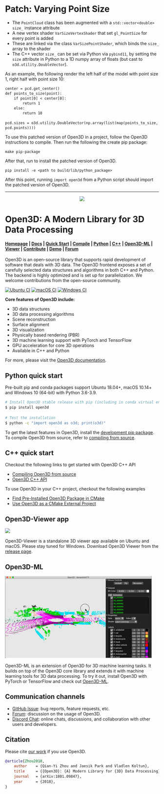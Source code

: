 # Patch: Varying Point Size

- The `PointCloud` class has been augmented with a `std::vector<double> size_` instance attribute
- A new vertex shader `VarSizeVertexShader` that set `gl_PointSize` for every point is added 
- These are linked via the class `VarSizePointShader`, which binds the `size_` array to the shader
- The C++ vector `size_` can be set via Python via `pybind11`, by setting the `size` attribute in Python to a 1D numpy array of floats (but cast to `o3d.utility.DoubleVector`).

As an example, the following render the left half of the model with point size 1, right half with point size 10:
```
center = pcd.get_center()
def points_to_size(point):
    if point[0] < center[0]:
        return 1
    else:
        return 10

pcd.sizes = o3d.utility.DoubleVector(np.array(list(map(points_to_size, pcd.points))))

```

To use this patched version of Open3D in a project, follow the Open3D instructions to compile.  Then run the following the create pip package:
```
make pip-package
```

After that, run to install the patched version of Open3D.
```
pip install -e <path to build/lib/python_package>
```

After this point, running `import open3d` from a Python script should import the patched version of Open3D.


<hr>

<p align="center">
<img src="https://raw.githubusercontent.com/intel-isl/Open3D/master/docs/_static/open3d_logo_horizontal.png" width="320" />
</p>

# Open3D: A Modern Library for 3D Data Processing

<h4>
    <a href="http://www.open3d.org">Homepage</a> |
    <a href="http://www.open3d.org/docs">Docs</a> |
    <a href="http://www.open3d.org/docs/release/getting_started.html">Quick Start</a> |
    <a href="http://www.open3d.org/docs/release/compilation.html">Compile</a> |
    <a href="http://www.open3d.org/docs/release/index.html#python-api-index">Python</a> |
    <a href="http://www.open3d.org/docs/release/cpp_api.html">C++</a> |
    <a href="https://github.com/intel-isl/Open3D-ML">Open3D-ML</a> |
    <a href="https://github.com/intel-isl/Open3D/releases">Viewer</a> |
    <a href="http://www.open3d.org/docs/release/contribute/contribute.html">Contribute</a> |
    <a href="https://www.youtube.com/channel/UCRJBlASPfPBtPXJSPffJV-w">Demo</a> |
    <a href="https://forum.open3d.org">Forum</a>
</h4>

Open3D is an open-source library that supports rapid development of software
that deals with 3D data. The Open3D frontend exposes a set of carefully selected
data structures and algorithms in both C++ and Python. The backend is highly
optimized and is set up for parallelization. We welcome contributions from
the open-source community.

[![Ubuntu CI](https://github.com/intel-isl/Open3D/workflows/Ubuntu%20CI/badge.svg)](https://github.com/intel-isl/Open3D/actions?query=workflow%3A%22Ubuntu+CI%22)
[![macOS CI](https://github.com/intel-isl/Open3D/workflows/macOS%20CI/badge.svg)](https://github.com/intel-isl/Open3D/actions?query=workflow%3A%22macOS+CI%22)
[![Windows CI](https://github.com/intel-isl/Open3D/workflows/Windows%20CI/badge.svg)](https://github.com/intel-isl/Open3D/actions?query=workflow%3A%22Windows+CI%22)

**Core features of Open3D include:**

* 3D data structures
* 3D data processing algorithms
* Scene reconstruction
* Surface alignment
* 3D visualization
* Physically based rendering (PBR)
* 3D machine learning support with PyTorch and TensorFlow
* GPU acceleration for core 3D operations
* Available in C++ and Python

For more, please visit the [Open3D documentation](http://www.open3d.org/docs).

## Python quick start

Pre-built pip and conda packages support Ubuntu 18.04+, macOS 10.14+ and
Windows 10 (64-bit) with Python 3.6-3.9.

```bash
# Install Open3D stable release with pip (including in conda virtual environments)
$ pip install open3d

# Test the installation
$ python -c "import open3d as o3d; print(o3d)"

```

To get the latest features in Open3D, install the
[development pip package](http://www.open3d.org/docs/latest/getting_started.html#development-version-pip).
To compile Open3D from source, refer to
[compiling from source](http://www.open3d.org/docs/release/compilation.html).

## C++ quick start

Checkout the following links to get started with Open3D C++ API

* [Compiling Open3D from source](http://www.open3d.org/docs/release/compilation.html)
* [Open3D C++ API](http://www.open3d.org/docs/release/cpp_api.html)

To use Open3D in your C++ project, checkout the following examples

* [Find Pre-Installed Open3D Package in CMake](https://github.com/intel-isl/open3d-cmake-find-package)
* [Use Open3D as a CMake External Project](https://github.com/intel-isl/open3d-cmake-external-project)

## Open3D-Viewer app

<img width="480" src="https://raw.githubusercontent.com/intel-isl/Open3D/master/docs/_static/open3d_viewer.png">

Open3D-Viewer is a standalone 3D viewer app available on Ubuntu and macOS.
Please stay tuned for Windows. Download Open3D Viewer from the
[release page](https://github.com/intel-isl/Open3D/releases).

## Open3D-ML

<img width="480" src="https://raw.githubusercontent.com/intel-isl/Open3D-ML/master/docs/images/getting_started_ml_visualizer.gif">

Open3D-ML is an extension of Open3D for 3D machine learning tasks. It builds on
top of the Open3D core library and extends it with machine learning tools for
3D data processing. To try it out, install Open3D with PyTorch or TensorFlow and check out
[Open3D-ML](https://github.com/intel-isl/Open3D-ML).

## Communication channels

* [GitHub Issue](https://github.com/intel-isl/Open3D/issues): bug reports,
  feature requests, etc.
* [Forum](https://forum.open3d.org): discussion on the usage of Open3D.
* [Discord Chat](https://discord.gg/D35BGvn): online chats, discussions,
  and collaboration with other users and developers.

## Citation

Please cite [our work](https://arxiv.org/abs/1801.09847) if you use Open3D.

```bib
@article{Zhou2018,
    author    = {Qian-Yi Zhou and Jaesik Park and Vladlen Koltun},
    title     = {{Open3D}: {A} Modern Library for {3D} Data Processing},
    journal   = {arXiv:1801.09847},
    year      = {2018},
}
```
